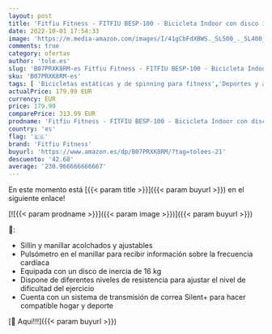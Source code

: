 ```yaml
---
layout: post
title: 'Fitfiu Fitness - FITFIU BESP-100 - Bicicleta Indoor con disco inercia 16 kg  resistencia regulable  sillín y manillar regulables  pulsómetro  soporte botellas  con pedales con calapiés y pantalla LCD  Negro/Rojo'
date: 2022-10-01 17:54:33
image: 'https://m.media-amazon.com/images/I/41gCbFdXBWS._SL500_._SL400_.jpg'
comments: true
category: ofertas
author: 'tole.es'
slug: 'B07PRXK8RM-es Fitfiu Fitness - FITFIU BESP-100 - Bicicleta Indoor con...'
sku: 'B07PRXK8RM-es'
tags: [ 'Bicicletas estáticas y de spinning para fitness','Deportes y aire libre','Fitness y ejercicio','Máquinas de cardio para fitness','bicicleta','fitfiu fitness','🇪🇸', ]
actualPrice: 179.99 EUR
currency: EUR
price: 179.99
comparePrice: 313.99 EUR
prodname: 'Fitfiu Fitness - FITFIU BESP-100 - Bicicleta Indoor con disco inercia 16 kg  resistencia regulable  sillín y manillar regulables  pulsómetro  soporte botellas  con pedales con calapiés y pantalla LCD  Negro/Rojo'
country: 'es'
flag: '🇪🇸'
brand: 'Fitfiu Fitness'
buyurl: 'https://www.amazon.es/dp/B07PRXK8RM/?tag=tolees-21'
descuento: '42.68'
average: '230.966666666667'
---
```


En este momento está [{{< param title >}}]({{< param buyurl >}}) en el siguiente enlace!

[![{{< param prodname >}}]({{< param image >}})]({{< param buyurl >}})

🔎:

- Sillín y manillar acolchados y ajustables
- Pulsómetro en el manillar para recibir información sobre la frecuencia cardíaca
- Equipada con un disco de inercia de 16 kg
- Dispone de diferentes niveles de resistencia para ajustar el nivel de dificultad del ejercicio
- Cuenta con un sistema de transmisión de correa Silent+ para hacer compatible hogar y deporte

[🛒 Aquí!!!]({{< param buyurl >}})

